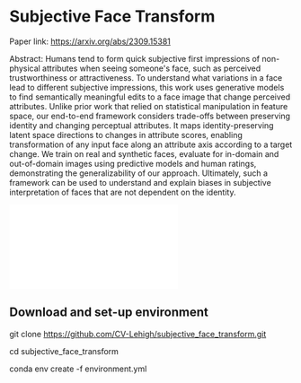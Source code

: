 # Subjective Face Transform

Paper link: https://arxiv.org/abs/2309.15381

Abstract: Humans tend to form quick subjective first impressions of non-physical attributes when seeing someone's face, such as perceived trustworthiness or attractiveness. To understand what variations in a face lead to different subjective impressions, this work uses generative models to find semantically meaningful edits to a face image that change perceived attributes. Unlike prior work that relied on statistical manipulation in feature space, our end-to-end framework considers trade-offs between preserving identity and changing perceptual attributes. It maps identity-preserving latent space directions to changes in attribute scores, enabling transformation of any input face along an attribute axis according to a target change. We train on real and synthetic faces, evaluate for in-domain and out-of-domain images using predictive models and human ratings, demonstrating the generalizability of our approach. Ultimately, such a framework can be used to understand and explain biases in subjective interpretation of faces that are not dependent on the identity.

![teaser](teaser.pdf)

## Download and set-up environment

git clone https://github.com/CV-Lehigh/subjective_face_transform.git

cd subjective_face_transform

conda env create -f environment.yml
